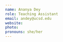 ```yaml
---
name: Ananya Dey
role: Teaching Assistant
email: andey@ucsd.edu
website: 
photo: 
pronouns: she/her
---
```



